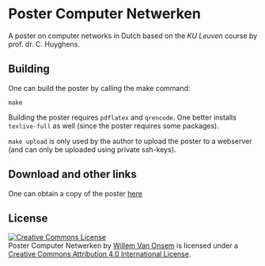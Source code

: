 Poster Computer Netwerken
=========================
A poster on computer networks in Dutch based on the *KU Leuven* course by prof. dr. C. Huyghens.

Building
--------
One can build the poster by calling the make command:
```
make
```
Building the poster requires `pdflatex` and `qrencode`. One better installs `texlive-full` as well (since
the poster requires some packages).

`make upload` is only used by the author to upload the poster to a webserver (and can only be uploaded using private ssh-keys).

Download and other links
------------------------
One can obtain a copy of the poster [here](http://willemvanonsem.ulyssis.be/postercn.pdf)

License
------------
<a rel="license" href="http://creativecommons.org/licenses/by/4.0/"><img alt="Creative Commons License" style="border-width:0" src="http://i.creativecommons.org/l/by/4.0/88x31.png" /></a><br /><span xmlns:dct="http://purl.org/dc/terms/" property="dct:title">Poster Computer Netwerken</span> by <a xmlns:cc="http://creativecommons.org/ns#" href="https://github.com/KommuSoft/publications/tree/master/poster_computer_netwerken" property="cc:attributionName" rel="cc:attributionURL">Willem Van Onsem</a> is licensed under a <a rel="license" href="http://creativecommons.org/licenses/by/4.0/">Creative Commons Attribution 4.0 International License</a>.
